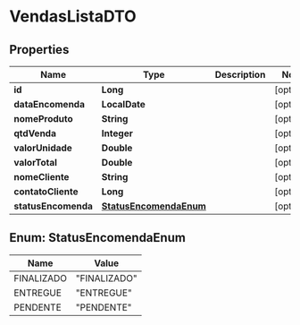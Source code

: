 

# VendasListaDTO

## Properties

Name | Type | Description | Notes
------------ | ------------- | ------------- | -------------
**id** | **Long** |  |  [optional]
**dataEncomenda** | **LocalDate** |  |  [optional]
**nomeProduto** | **String** |  |  [optional]
**qtdVenda** | **Integer** |  |  [optional]
**valorUnidade** | **Double** |  |  [optional]
**valorTotal** | **Double** |  |  [optional]
**nomeCliente** | **String** |  |  [optional]
**contatoCliente** | **Long** |  |  [optional]
**statusEncomenda** | [**StatusEncomendaEnum**](#StatusEncomendaEnum) |  |  [optional]



## Enum: StatusEncomendaEnum

Name | Value
---- | -----
FINALIZADO | &quot;FINALIZADO&quot;
ENTREGUE | &quot;ENTREGUE&quot;
PENDENTE | &quot;PENDENTE&quot;



